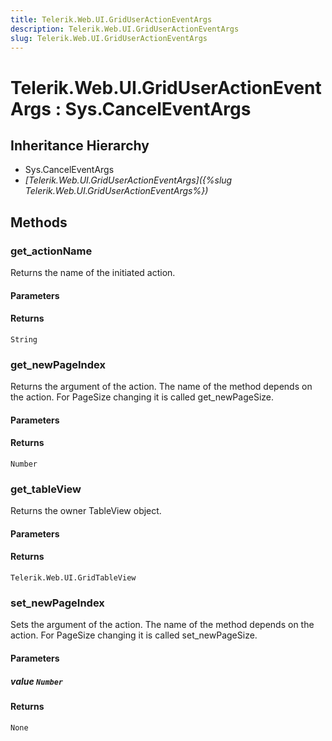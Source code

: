 ```yaml
---
title: Telerik.Web.UI.GridUserActionEventArgs
description: Telerik.Web.UI.GridUserActionEventArgs
slug: Telerik.Web.UI.GridUserActionEventArgs
---
```


# Telerik.Web.UI.GridUserActionEventArgs : Sys.CancelEventArgs

## Inheritance Hierarchy

* Sys.CancelEventArgs
* *[Telerik.Web.UI.GridUserActionEventArgs]({%slug Telerik.Web.UI.GridUserActionEventArgs%})*


## Methods

###  get_actionName

Returns the name of the initiated action.

#### Parameters

#### Returns

`String` 

### get_newPageIndex

Returns the argument of the action. The name of the method depends on the action. For PageSize changing it is called get_newPageSize.

#### Parameters

#### Returns

`Number` 

### get_tableView

Returns the owner TableView object.

#### Parameters

#### Returns

`Telerik.Web.UI.GridTableView` 

### set_newPageIndex

Sets the argument of the action. The name of the method depends on the action. For PageSize changing it is called set_newPageSize.

#### Parameters

##### value `Number`

#### Returns

`None` 




